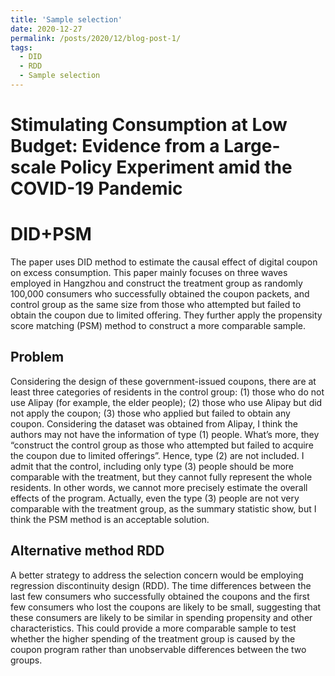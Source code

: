 ```yaml
---
title: 'Sample selection'
date: 2020-12-27
permalink: /posts/2020/12/blog-post-1/
tags:
  - DID
  - RDD
  - Sample selection
---
```


Stimulating Consumption at Low Budget: Evidence from a Large-scale Policy Experiment amid the COVID-19 Pandemic
======

DID+PSM
======
The paper uses DID method to estimate the causal effect of digital coupon on excess consumption. This paper mainly focuses on three waves employed in Hangzhou and construct the treatment group as randomly 100,000 consumers who successfully obtained the coupon packets, and control group as the same size from those who attempted but failed to obtain the coupon due to limited offering. They further apply the propensity score matching (PSM) method to construct a more comparable sample.

Problem
------
Considering the design of these government-issued coupons, there are at least three categories of residents in the control group: (1) those who do not use Alipay (for example, the elder people); (2) those who use Alipay but did not apply the coupon; (3) those who applied but failed to obtain any coupon. Considering the dataset was obtained from Alipay, I think the authors may not have the information of type (1) people. What’s more, they “construct the control group as those who attempted but failed to acquire
the coupon due to limited offerings”. Hence, type (2) are not included. I admit that the control, including only type (3) people should be more comparable with the treatment, but they cannot fully represent the whole residents. In other words, we cannot more precisely estimate the overall effects of the program. Actually, even the type (3) people are not very comparable with the treatment group, as the summary statistic show, but I think the PSM method is an acceptable solution.

Alternative method RDD
------
A better strategy to address the selection concern would be employing regression discontinuity design (RDD). The time differences between the last few consumers who successfully obtained the coupons and the first few consumers who lost the coupons are likely to be small, suggesting that these consumers are likely to be similar in spending propensity and other characteristics. This could provide a more comparable sample to test whether the higher spending of the treatment group is caused by the coupon program rather than unobservable differences between the two groups.
